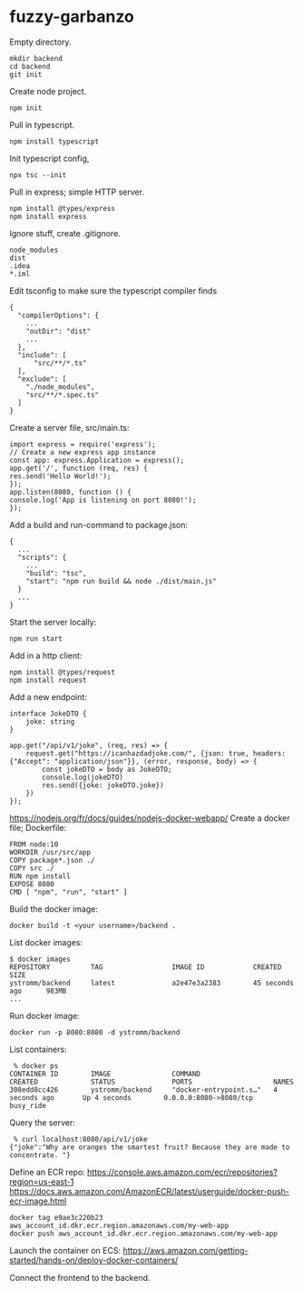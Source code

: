 # fuzzy-garbanzo

Empty directory.
```
mkdir backend
cd backend
git init
```
Create node project.
```
npm init
```
Pull in typescript.
```
npm install typescript
```
Init typescript config,
```
npx tsc --init
```
Pull in express; simple HTTP server.
```
npm install @types/express
npm install express
```
Ignore stuff, create .gitignore.
```
node_modules
dist
.idea
*.iml
```
Edit tsconfig to make sure the typescript compiler finds 
```
{
  "compilerOptions": {
    ...
    "outDir": "dist"
    ...
  },
  "include": [
      "src/**/*.ts"
  ],
  "exclude": [
    "./node_modules",
    "src/**/*.spec.ts"
  ]
}
```
Create a server file, src/main.ts:
```
import express = require('express');
// Create a new express app instance
const app: express.Application = express();
app.get('/', function (req, res) {
res.send('Hello World!');
});
app.listen(8080, function () {
console.log('App is listening on port 8080!');
});
```
Add a build and run-command to package.json:
```
{
  ...
  "scripts": {
    ...
    "build": "tsc",
    "start": "npm run build && node ./dist/main.js"
  }
  ...
}
```
Start the server locally:
```
npm run start
```
Add in a http client:
```
npm install @types/request
npm install request
```
Add a new endpoint:
```
interface JokeDTO {
    joke: string
}

app.get("/api/v1/joke", (req, res) => {
    request.get("https://icanhazdadjoke.com/", {json: true, headers: {"Accept": "application/json"}}, (error, response, body) => {
        const jokeDTO = body as JokeDTO;
        console.log(jokeDTO)
        res.send({joke: jokeDTO.joke})
    })
});
```
https://nodejs.org/fr/docs/guides/nodejs-docker-webapp/
Create a docker file; Dockerfile:
```
FROM node:10
WORKDIR /usr/src/app
COPY package*.json ./
COPY src ./
RUN npm install
EXPOSE 8080
CMD [ "npm", "run", "start" ]
```
Build the docker image:
```
docker build -t <your username>/backend .
```
List docker images:
```
$ docker images
REPOSITORY          TAG                 IMAGE ID            CREATED             SIZE
ystromm/backend     latest              a2e47e3a2383        45 seconds ago      983MB
...
```
Run docker image:
```
docker run -p 8080:8080 -d ystromm/backend 
```
List containers:
```
 % docker ps
CONTAINER ID        IMAGE               COMMAND                  CREATED             STATUS              PORTS                    NAMES
308edd8cc426        ystromm/backend     "docker-entrypoint.s…"   4 seconds ago       Up 4 seconds        0.0.0.0:8080->8080/tcp   busy_ride
```
Query the server:
```
 % curl localhost:8080/api/v1/joke            
{"joke":"Why are oranges the smartest fruit? Because they are made to concentrate. "}
```
Define an ECR repo:
https://console.aws.amazon.com/ecr/repositories?region=us-east-1
https://docs.aws.amazon.com/AmazonECR/latest/userguide/docker-push-ecr-image.html

```
docker tag e9ae3c220b23 aws_account_id.dkr.ecr.region.amazonaws.com/my-web-app
docker push aws_account_id.dkr.ecr.region.amazonaws.com/my-web-app
```

Launch the container on ECS:
https://aws.amazon.com/getting-started/hands-on/deploy-docker-containers/

Connect the frontend to the backend.













